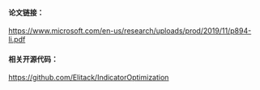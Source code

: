 #### 论文链接：

https://www.microsoft.com/en-us/research/uploads/prod/2019/11/p894-li.pdf

#### 相关开源代码：

https://github.com/Elitack/IndicatorOptimization

